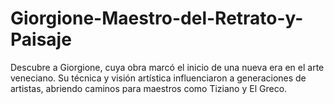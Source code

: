 # Giorgione-Maestro-del-Retrato-y-Paisaje
Descubre a Giorgione, cuya obra marcó el inicio de una nueva era en el arte veneciano. Su técnica y visión artística influenciaron a generaciones de artistas, abriendo caminos para maestros como Tiziano y El Greco.
